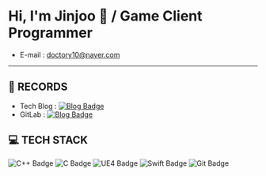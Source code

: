 # Hi, I'm Jinjoo 👋 / Game Client Programmer



* E-mail : doctory10@naver.com

*****

## :notebook_with_decorative_cover: RECORDS
* Tech Blog : [![Blog Badge](https://img.shields.io/badge/-Tistory-orange?style=flat-square&logo=kakao&logoColor=white&link=https://jjpearl.tistory.com/)](https://jjpearl.tistory.com/)
* GitLab :  [![Blog Badge](https://img.shields.io/badge/-GitLab-gray?style=flat-square&logo=gitlab&logoColor=white&link=https://gitlab.com/kjj970517)](https://gitlab.com/kjj970517)


## :computer: TECH STACK
![C++ Badge](https://img.shields.io/badge/-C++-purple?style=flat-square&logo=Cplusplus&logoColor=white&link=)
![C Badge](https://img.shields.io/badge/-C-purple?style=flat-square&logo=C&logoColor=white&link=)
![UE4 Badge](https://img.shields.io/badge/-UE4-blue?style=flat-square&logo=UnrealEngine&logoColor=white&link=)
![Swift Badge](https://img.shields.io/badge/-Swift-yellow?style=flat-square&logo=swift&logoColor=white&link=)
![Git Badge](https://img.shields.io/badge/-Git-orange?style=flat-square&logo=git&logoColor=white&link=)



<!--
**JIIINJOOOO/JIIINJOOOO** is a ✨ _special_ ✨ repository because its `README.md` (this file) appears on your GitHub profile.

Here are some ideas to get you started:

- 🔭 I’m currently working on ...
- 🌱 I’m currently learning ...
- 👯 I’m looking to collaborate on ...
- 🤔 I’m looking for help with ...
- 💬 Ask me about ...
- 📫 How to reach me: ...
- 😄 Pronouns: ...
- ⚡ Fun fact: ...
-->

